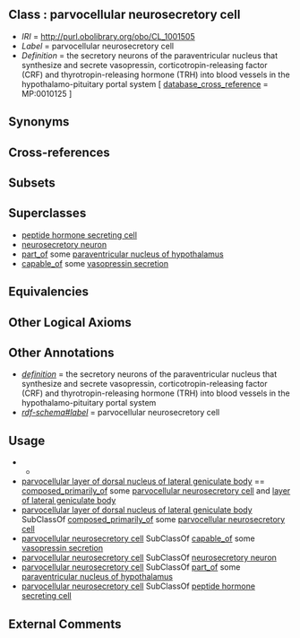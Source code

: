 
## Class : parvocellular neurosecretory cell

 * *IRI* = http://purl.obolibrary.org/obo/CL_1001505
 * *Label* = parvocellular neurosecretory cell
 * *Definition* = the secretory neurons of the paraventricular nucleus that synthesize and secrete vasopressin, corticotropin-releasing factor (CRF) and thyrotropin-releasing hormone (TRH) into blood vessels in the hypothalamo-pituitary portal system [ [database_cross_reference](../../ef/oboInOwl#hasDbXref.md) = MP:0010125 ]

## Synonyms


## Cross-references


## Subsets


## Superclasses

 * [peptide hormone secreting cell](../../CL/67/CL_0000167.md)
 * [neurosecretory neuron](../../CL/81/CL_0000381.md)
 * [part_of](../../BFO/50/BFO_0000050.md) some [paraventricular nucleus of hypothalamus](../../UBERON/30/UBERON_0001930.md)
 * [capable_of](../../RO/15/RO_0002215.md) some [vasopressin secretion](../../GO/03/GO_0030103.md)

## Equivalencies


## Other Logical Axioms


## Other Annotations

 * *[definition](../../IAO/15/IAO_0000115.md)* = the secretory neurons of the paraventricular nucleus that synthesize and secrete vasopressin, corticotropin-releasing factor (CRF) and thyrotropin-releasing hormone (TRH) into blood vessels in the hypothalamo-pituitary portal system
 * *[rdf-schema#label](../../el/rdf-schema#label.md)* = parvocellular neurosecretory cell

## Usage

 * -
 * [parvocellular layer of dorsal nucleus of lateral geniculate body](../../UBERON/07/UBERON_0013607.md) == [composed_primarily_of](../../RO/73/RO_0002473.md) some [parvocellular neurosecretory cell](../../CL/05/CL_1001505.md) and [layer of lateral geniculate body](../../UBERON/05/UBERON_0013605.md)
 * [parvocellular layer of dorsal nucleus of lateral geniculate body](../../UBERON/07/UBERON_0013607.md) SubClassOf [composed_primarily_of](../../RO/73/RO_0002473.md) some [parvocellular neurosecretory cell](../../CL/05/CL_1001505.md)
 * [parvocellular neurosecretory cell](../../CL/05/CL_1001505.md) SubClassOf [capable_of](../../RO/15/RO_0002215.md) some [vasopressin secretion](../../GO/03/GO_0030103.md)
 * [parvocellular neurosecretory cell](../../CL/05/CL_1001505.md) SubClassOf [neurosecretory neuron](../../CL/81/CL_0000381.md)
 * [parvocellular neurosecretory cell](../../CL/05/CL_1001505.md) SubClassOf [part_of](../../BFO/50/BFO_0000050.md) some [paraventricular nucleus of hypothalamus](../../UBERON/30/UBERON_0001930.md)
 * [parvocellular neurosecretory cell](../../CL/05/CL_1001505.md) SubClassOf [peptide hormone secreting cell](../../CL/67/CL_0000167.md)

## External Comments

